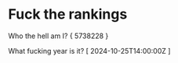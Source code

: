 # Fuck the rankings

Who the hell am I?
{ 5738228 }

What fucking year is it?
[ 2024-10-25T14:00:00Z ]
